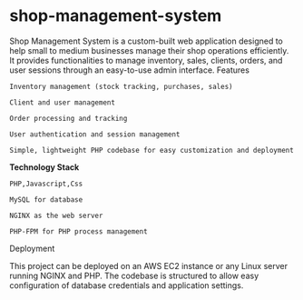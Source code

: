 # shop-management-system
Shop Management System is a custom-built web application designed to help small to medium businesses manage their shop operations efficiently. It provides functionalities to manage inventory, sales, clients, orders, and user sessions through an easy-to-use admin interface.
Features

    Inventory management (stock tracking, purchases, sales)

    Client and user management

    Order processing and tracking

    User authentication and session management

    Simple, lightweight PHP codebase for easy customization and deployment

**Technology Stack**

    PHP,Javascript,Css

    MySQL for database

    NGINX as the web server

    PHP-FPM for PHP process management

Deployment

This project can be deployed on an AWS EC2 instance or any Linux server running NGINX and PHP. The codebase is structured to allow easy configuration of database credentials and application settings.
